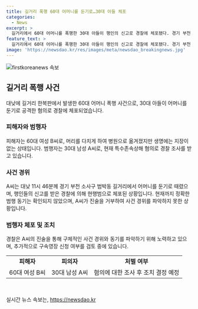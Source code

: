 ```yaml
---
title: 길거리 폭행 60대 어머니를 둔기로…30대 아들 체포
categories:
  - News
excerpt: >
  길거리에서 60대 어머니를 폭행한 30대 아들이 행인의 신고로 경찰에 체포됐다. 경기 부천 소사경찰서는 특수존속상해 혐의로 A씨를 조사 중이며, 어머니는 머리를 다치게 하여 병원으로 옮겨졌지만 생명에 지장은 없는 것으로 알려졌다. 아직 동기는 확인되지 않았고 A씨는 진술을 거부하여 경찰은 구속영장 신청을 검토 중이다.
feature_text: >
  길거리에서 60대 어머니를 폭행한 30대 아들이 행인의 신고로 경찰에 체포됐다. 경기 부천 소사경찰서는 특수존속상해 혐의로 A씨를 조사 중이며, 어머니는 머리를 다치게 하여 병원으로 옮겨졌지만 생명에 지장은 없는 것으로 알려졌다. 아직 동기는 확인되지 않았고 A씨는 진술을 거부하여 경찰은 구속영장 신청을 검토 중이다.
image: 'https://newsdao.kr/res/images/meta/newsdao_breakingnews.jpg'
---
```


<p><img src="https://newsdao.kr/res/images/meta/newsdao_breakingnews.jpg" alt="firstkoreanews 속보" /></p>

<h2 data-ke-size="size26">길거리 폭행 사건</h2>

<p data-ke-size="size16">대낮에 길거리 한복판에서 발생한 60대 어머니 폭행 사건으로, 30대 아들이 어머니를 둔기로 공격한 혐의로 경찰에 체포되었습니다.</p>

<h3>피해자와 범행자</h3>

<p data-ke-size="size16">피해자는 60대 여성 B씨로, 머리를 다치게 하여 병원으로 옮겨졌지만 생명에는 지장이 없는 상태입니다. 범행자는 30대 남성 A씨로, 현재 특수존속상해 혐의로 경찰 조사를 받고 있습니다.</p>

<h3>사건 경위</h3>

<p data-ke-size="size16">A씨는 대낮 11시 46분께 경기 부천 소사구 범박동 길거리에서 어머니를 둔기로 때렸으며, 행인들의 신고를 받은 경찰에 의해 현행범으로 체포된 상황입니다. 현재까지 정확한 범행 동기는 확인되지 않았으며, A씨가 진술을 거부하여 사건 경위를 파악하지 못한 상황입니다.</p>

<h3>범행자 체포 및 조치</h3>

<p data-ke-size="size16">경찰은 A씨의 진술을 통해 구체적인 사건 경위와 동기를 파악하기 위해 노력하고 있으며, 추가적으로 구속영장 신청 여부를 검토 중에 있습니다.</p>

<table>
    <tr>
        <td style="text-align: center; height: 17px;"><b>피해자</b></td>
        <td style="text-align: center; height: 17px;"><b>피의자</b></td>
        <td style="text-align: center; height: 17px;"><b>처벌 여부</b></td>
    </tr>
    <tr>
        <td style="text-align: center; height: 17px;">60대 여성 B씨</td>
        <td style="text-align: center; height: 17px;">30대 남성 A씨</td>
        <td style="text-align: center; height: 17px;">혐의에 대한 조사 후 조치 결정 예정</td>
    </tr>
</table>

<p data-ke-size="size16">&nbsp;</p>
실시간 뉴스 속보는, <a href="https://newsdao.kr" rel="dofollow">https://newsdao.kr</a>


